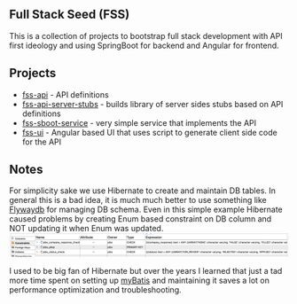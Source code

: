 Full Stack Seed (FSS)
---

This is a collection of projects to bootstrap full stack
development with API first ideology and using SpringBoot for backend 
and Angular for frontend.

## Projects
- [fss-api](fss-api/README.md) - API definitions
- [fss-api-server-stubs](fss-api-server-stubs/README.md) - builds library of server sides stubs based on API definitions
- [fss-sboot-service](fss-sboot-service/README.md) - very simple service that implements the API
- [fss-ui](fss-ui/README.md) - Angular based UI that uses script to generate client side code for the API



## Notes

For simplicity sake we use Hibernate to create and maintain DB tables.
In general this is a bad idea, it is much much better to use something like [Flywaydb](https://flywaydb.org/) for managing DB schema. 
Even in this simple example Hibernate caused problems by creating Enum based constraint on DB column and NOT updating it when Enum was updated. 
![](fss-sboot-service/docs/db-enum-constraint.png)

I used to be big fan of Hibernate but over the years I learned that just a tad more time spent on setting up [myBatis](https://github.com/mybatis/mybatis-3) and maintaining it saves a lot on performance optimization and troubleshooting.